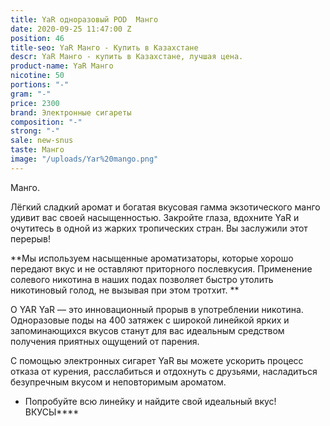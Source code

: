 ```yaml
---
title: YaR одноразовый POD  Манго
date: 2020-09-25 11:47:00 Z
position: 46
title-seo: YaR Манго - Купить в Казахстане
descr: YaR Манго - купить в Казахстане, лучшая цена.
product-name: YaR Манго
nicotine: 50
portions: "-"
gram: "-"
price: 2300
brand: Электронные сигареты
composition: "-"
strong: "-"
sale: new-snus
taste: Манго
image: "/uploads/Yar%20mango.png"
---
```


Манго.

Лёгкий сладкий аромат и богатая вкусовая гамма экзотического манго удивит вас своей насыщенностью. Закройте глаза, вдохните YaR и очутитесь в одной из жарких тропических стран. Вы заслужили этот перерыв!

**Мы используем насыщенные ароматизаторы, которые хорошо передают вкус и не оставляют приторного послевкусия. Применение солевого никотина в наших подах позволяет быстро утолить никотиновый голод, не вызывая при этом тротхит.
**
 
О YAR
YaR — это инновационный прорыв в употреблении никотина.
Одноразовые поды на 400 затяжек с широкой линейкой ярких и запоминающихся вкусов станут для вас идеальным средством получения приятных ощущений от парения.

С помощью электронных сигарет YaR вы можете ускорить процесс отказа от курения, расслабиться и отдохнуть с друзьями, насладиться безупречным вкусом и неповторимым ароматом. 


* Попробуйте всю линейку и найдите свой идеальный вкус!
ВКУСЫ****
 